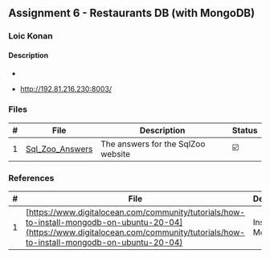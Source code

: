 ## Assignment 6 -  Restaurants DB (with MongoDB)

### Loic Konan

#### Description

- 

- <http://192.81.216.230:8003/>
 
### Files

|   #   | File                               | Description                        | Status                  |
| :---: | ---------------------------------- | ---------------------------------- | ----------------------- |
|   1   | [Sql_Zoo_Answers](Sql_Zoo_Answers) | The answers for the SqlZoo website | :ballot_box_with_check: |

### References

|   #   | File                                                                       | Description  | Status                  |
| :---: | -------------------------------------------------------------------------- | ------------ | ----------------------- |
|   1   | [https://www.digitalocean.com/community/tutorials/how-to-install-mongodb-on-ubuntu-20-04](https://www.digitalocean.com/community/tutorials/how-to-install-mongodb-on-ubuntu-20-04) | Install MongoDB | :ballot_box_with_check: |
